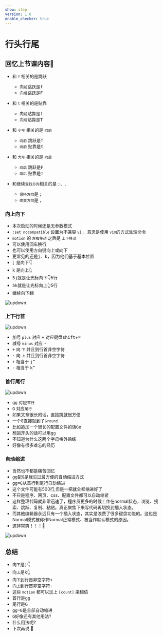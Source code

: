 ```yaml
---
show: step
version: 1.0
enable_checker: true
---
```


# 行头行尾

## 回忆上节课内容🤔

- 和 `f` 相关的是跳跃
    - 向`前`跳跃是<kbd>f</kbd>
    - 向`后`跳跃是<kbd>F</kbd>
- 和 `t` 相关的是贴靠
    - 向`前`贴靠是<kbd>t</kbd>
    - 向`后`贴靠是<kbd>T</kbd>
- 和 `小写` 相关的是 `向前`
    - `向前` 跳跃是<kbd>f</kbd>
    - `向前` 贴靠是<kbd>t</kbd>

- 和 `大写` 相关的是 `向后`
    - `向后` 跳跃是<kbd>F</kbd>
    - `向后` 贴靠是<kbd>T</kbd>

- 和继续`查找方向`相关的是 <kbd>;</kbd>、<kbd>,</kbd>
    - `保持方向`是 <kbd>;</kbd>
    - `改变方向`是 <kbd>,</kbd>


### 向上向下

- 本次启动的时候还是无参数模式
- `:set nocompatible` 设置为不兼容 `vi` ，意思是使用 `vim`的方式处理命令
- `motion` 的 `左右移动` 之后是 `上下移动`
- 可以使用<kbd>回车</kbd>换行
- 也可以使用方向键向上或向下
- 更常见的还是<kbd>j</kbd>、<kbd>k</kbd>，因为他们基于基本位置
- <kbd>j</kbd> 是向下👇
- <kbd>k</kbd> 是向上👆
- <kbd>5</kbd><kbd>j</kbd>就是让光标向下👇5行
- <kbd>5</kbd><kbd>k</kbd>就是让光标向上👆5行
- 继续向下翻

![updown](https://labfile.oss.aliyuncs.com/courses/2840/updownkj.png )


### 上下行首

![updown](https://labfile.oss.aliyuncs.com/courses/2840/plusminus.png)

- 加号 `plus` 对应 <kbd>+</kbd> 对应键盘<kbd>shift</kbd>+<kbd>=</kbd>
- 减号 `minus` 对应 <kbd>-</kbd> 
- <kbd>+</kbd> 向 `下` 并且到行首非空字符
- <kbd>-</kbd> 向 `上` 并且到行首非空字符
-  <kbd>+</kbd> 相当于 <kbd>j</kbd><kbd>^</kbd>
-  <kbd>-</kbd> 相当于 <kbd>k</kbd><kbd>^</kbd> 

### 首行尾行

![updown](https://labfile.oss.aliyuncs.com/courses/2840/ggG.png)

- <kbd>g</kbd><kbd>g</kbd> 对应`首行`
- <kbd>G</kbd> 对应`尾行`
- 如果文章很长的话，直接跳就很方便
- 一个<kbd>G</kbd>直接就到了`Ground`
- 比如追加一个很长的配置文件的话<kbd>G</kbd><kbd>o</kbd>
- 想回开头的话可以用<kbd>g</kbd><kbd>g</kbd>
- 不知道为什么这两个字母格外熟练
- 好像有很多难忘的经历

### 自动缩进

- 当然也不都是痛苦回忆
- <kbd>g</kbd><kbd>g</kbd>配<kbd>G</kbd>是我见过最方便的自动缩进方式
- <kbd>g</kbd><kbd>g</kbd><kbd>=</kbd><kbd>G</kbd>从首行到尾行自动缩进
- 这个文件可能有500行,但是一把就全都缩进好了
- 不只是程序、网页、css、配置文件都可以自动缩紧
- 这样整理代码就非常迅速了，程序员更多的时候工作在normal状态，浏览、搜索、跳跃、复制、粘贴。真正聚焦下来写代码再切换到插入状态。
- 而其他编辑器永远只有一个插入状态，其实是浪费了很多键盘功能的。这也是Normal模式被称作Normal正常模式、被当作默认模式的原因。
- 这非常爽！！！🤪

![updown](https://labfile.oss.aliyuncs.com/courses/2840/ggEqualG.png)


## 总结

- 向`下`是<kbd>j</kbd>👇
- 向`上`是<kbd>k</kbd>👆
- 向`下`到行首非空字符<kbd>+</kbd>
- 向`上`到行首非空字符<kbd>-</kbd>
- 这些 `motion` 都可以加上 `[count]` 来翻倍
- 首行是<kbd>g</kbd><kbd>g</kbd>
- 尾行是<kbd>G</kbd>
- <kbd>g</kbd><kbd>g</kbd><kbd>=</kbd><kbd>G</kbd>是全部自动缩进
- <kbd>G</kbd>好像还有其他用法?
- 什么用法呢?
- 下次再说 👋





